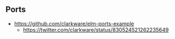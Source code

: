## Ports

- https://github.com/clarkware/elm-ports-example
  - https://twitter.com/clarkware/status/830524521262235649
